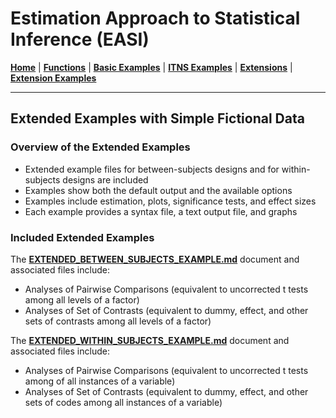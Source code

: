 # Estimation Approach to Statistical Inference (EASI)

[**Home**](https://github.com/cwendorf/EASI/) | 
[**Functions**](https://github.com/cwendorf/EASI/tree/master/A-Functions) | 
[**Basic Examples**](https://github.com/cwendorf/EASI/tree/master/B-BasicExamples) | 
[**ITNS Examples**](https://github.com/cwendorf/EASI/tree/master/C-ITNSExamples) | 
[**Extensions**](https://github.com/cwendorf/EASI/tree/master/D-Extensions) | 
[**Extension Examples**](https://github.com/cwendorf/EASI/tree/master/E-ExtensionExamples) 

---

## Extended Examples with Simple Fictional Data

### Overview of the Extended Examples

- Extended example files for between-subjects designs and for within-subjects designs are included
- Examples show both the default output and the available options
- Examples include estimation, plots, significance tests, and effect sizes
- Each example provides a syntax file, a text output file, and graphs

### Included Extended Examples

The [**EXTENDED_BETWEEN_SUBJECTS_EXAMPLE.md**](./EXTENDED_BETWEEN_SUBJECTS_EXAMPLE.md) document and associated files include:

- Analyses of Pairwise Comparisons (equivalent to uncorrected t tests among all levels of a factor)
- Analyses of Set of Contrasts (equivalent to dummy, effect, and other sets of contrasts among all levels of a factor)

The [**EXTENDED_WITHIN_SUBJECTS_EXAMPLE.md**](./EXTENDED_WITHIN_SUBJECTS_EXAMPLE.md) document and associated files include:

- Analyses of Pairwise Comparisons (equivalent to uncorrected t tests among of all instances of a variable)
- Analyses of Set of Contrasts (equivalent to dummy, effect, and other sets of codes among all instances of a variable)
